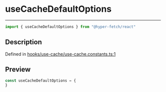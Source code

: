 

# useCacheDefaultOptions

<div class="api-docs__separator" data-reactroot="">

---

</div><div class="api-docs__import" data-reactroot="">

```ts
import { useCacheDefaultOptions } from "@hyper-fetch/react"
```

</div><div class="api-docs__section">

## Description

</div><div class="api-docs__description"><span class="api-docs__do-not-parse">



</span></div><p class="api-docs__definition">

Defined in [hooks/use-cache/use-cache.constants.ts:1](https://github.com/BetterTyped/hyper-fetch/blob/c746dc1f/packages/react/src/hooks/use-cache/use-cache.constants.ts#L1)

</p><div class="api-docs__section">

## Preview

</div><div class="api-docs__preview var">

```ts
const useCacheDefaultOptions = {
}
```

</div>